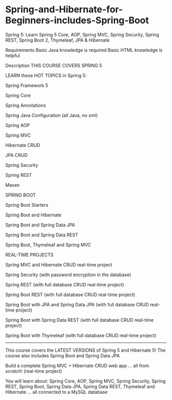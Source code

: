 # Spring-and-Hibernate-for-Beginners-includes-Spring-Boot
Spring 5: Learn Spring 5 Core, AOP, Spring MVC, Spring Security, Spring REST, Spring Boot 2, Thymeleaf, JPA &amp; Hibernate

Requirements
Basic Java knowledge is required
Basic HTML knowledge is helpful

Description
THIS COURSE COVERS SPRING 5

LEARN these HOT TOPICS in Spring 5:

Spring Framework 5

Spring Core

Spring Annotations

Spring Java Configuration (all Java, no xml)

Spring AOP

Spring MVC

Hibernate CRUD

JPA CRUD

Spring Security

Spring REST

Maven

SPRING BOOT

Spring Boot Starters

Spring Boot and Hibernate

Spring Boot and Spring Data JPA

Spring Boot and Spring Data REST

Spring Boot, Thymeleaf and Spring MVC

REAL-TIME PROJECTS

Spring MVC and Hibernate CRUD real-time project

Spring Security (with password encryption in the database)

Spring REST (with full database CRUD real-time project)

Spring Boot REST (with full database CRUD real-time project)

Spring Boot with JPA and Spring Data JPA (with full database CRUD real-time project)

Spring Boot with Spring Data REST (with full database CRUD real-time project)

Spring Boot with Thymeleaf (with full database CRUD real-time project)

---


This course covers the LATEST VERSIONS of Spring 5 and Hibernate 5! The course also includes Spring Boot and Spring Data JPA

Build a complete Spring MVC + Hibernate CRUD web app ... all from scratch! (real-time project)

You will learn about: Spring Core, AOP, Spring MVC, Spring Security, Spring REST, Spring Boot, Spring Data JPA, Spring Data REST, Thymeleaf and Hibernate ... all connected to a MySQL database

